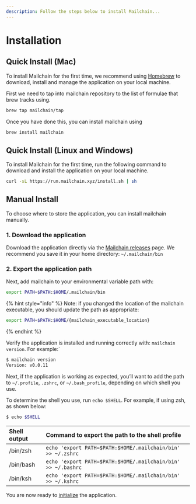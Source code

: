 ```yaml
---
description: Follow the steps below to install Mailchain...
---
```


# Installation

## Quick Install \(Mac\)

To install Mailchain for the first time, we recommend using [Homebrew](https://brew.sh/) to download, install and manage the application on your local machine.

First we need to tap into mailchain repository to the list of formulae that brew tracks using.

```bash
brew tap mailchain/tap
```

Once you have done this, you can install mailchain using 
```bash
brew install mailchain
```

## Quick Install \(Linux and Windows\)

To install Mailchain for the first time, run the following command to download and install the application on your local machine.

```bash
curl -sL https://run.mailchain.xyz/install.sh | sh
```

## Manual Install

To choose where to store the application, you can install mailchain manually.

### 1. Download the application

Download the application directly via the [Mailchain releases](https://github.com/mailchain/mailchain/releases/latest) page. We recommend you save it in your home directory: `~/.mailchain/bin`

### 2. Export the application path

Next, add mailchain to your environmental variable path with:

```bash
export PATH=$PATH:$HOME/.mailchain/bin
```

{% hint style="info" %}
Note: if you changed the location of the mailchain executable, you should update the path as appropriate:

```bash
export PATH=$PATH:$HOME/{mailchain_executable_location}
```
{% endhint %}

Verify the application is installed and running correctly with: `mailchain version`. For example:\`

```bash
$ mailchain version
Version: v0.0.11
```

Next, if the application is working as expected, you’ll want to add the path to `~/.profile`, `.zshrc`, or `~/.bash_profile`, depending on which shell you use.

To determine the shell you use, run `echo $SHELL`. For example, if using zsh, as shown below:

```bash
$ echo $SHELL
```

| Shell output | Command to export the path to the shell profile |
| :--- | :--- |
| /bin/zsh | `echo 'export PATH=$PATH:$HOME/.mailchain/bin' >> ~/.zshrc` |
| /bin/bash | `echo 'export PATH=$PATH:$HOME/.mailchain/bin' >> ~/.bashrc` |
| /bin/ksh | `echo 'export PATH=$PATH:$HOME/.mailchain/bin' >> ~/.kshrc` |

You are now ready to [initialize](setting-up.md) the application.

